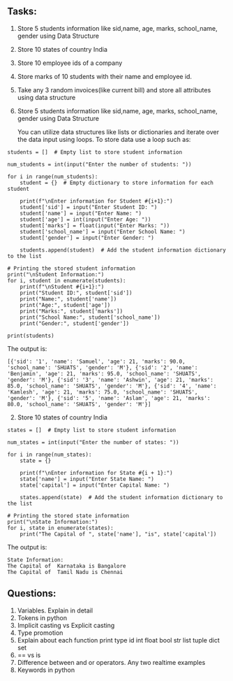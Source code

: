 Tasks:
-------------
1. Store 5 students information like sid,name, age, marks, school_name, gender using Data Structure
2. Store 10 states of country India 
3. Store 10 employee ids of a company 
4. Store marks of 10 students with their name and employee id.
5. Take any 3 random invoices(like current bill) and store all attributes using data structure



1. Store 5 students information like sid,name, age, marks, school_name, gender using Data Structure

   You can utilize data structures like lists or dictionaries and iterate over the data input using loops. To
store data use a loop such as:

```
students = []  # Empty list to store student information

num_students = int(input("Enter the number of students: "))

for i in range(num_students):
    student = {}  # Empty dictionary to store information for each student
    
    print(f"\nEnter information for Student #{i+1}:")
    student['sid'] = input("Enter Student ID: ")
    student['name'] = input("Enter Name: ")
    student['age'] = int(input("Enter Age: "))
    student['marks'] = float(input("Enter Marks: "))
    student['school_name'] = input("Enter School Name: ")
    student['gender'] = input("Enter Gender: ")
    
    students.append(student)  # Add the student information dictionary to the list

# Printing the stored student information
print("\nStudent Information:")
for i, student in enumerate(students):
    print(f"\nStudent #{i+1}:")
    print("Student ID:", student['sid'])
    print("Name:", student['name'])
    print("Age:", student['age'])
    print("Marks:", student['marks'])
    print("School Name:", student['school_name'])
    print("Gender:", student['gender'])

print(students)
```

The output is:
```
[{'sid': '1', 'name': 'Samuel', 'age': 21, 'marks': 90.0, 'school_name': 'SHUATS', 'gender': 'M'}, {'sid': '2', 'name': 'Benjamin', 'age': 21, 'marks': 95.0, 'school_name': 'SHUATS', 'gender': 'M'}, {'sid': '3', 'name': 'Ashwin', 'age': 21, 'marks': 85.0, 'school_name': 'SHUATS', 'gender': 'M'}, {'sid': '4', 'name': 'Kamlesh', 'age': 21, 'marks': 75.0, 'school_name': 'SHUATS', 'gender': 'M'}, {'sid': '5', 'name': 'Aslam', 'age': 21, 'marks': 80.0, 'school_name': 'SHUATS', 'gender': 'M'}]
```

2. Store 10 states of country India

```
states = []  # Empty list to store student information

num_states = int(input("Enter the number of states: "))

for i in range(num_states):
    state = {}

    print(f"\nEnter information for State #{i + 1}:")
    state['name'] = input("Enter State Name: ")
    state['capital'] = input("Enter Capital Name: ")

    states.append(state)  # Add the student information dictionary to the list

# Printing the stored state information
print("\nState Information:")
for i, state in enumerate(states):
    print("The Capital of ", state['name'], "is", state['capital'])
```

The output is:
```
State Information:
The Capital of  Karnataka is Bangalore
The Capital of  Tamil Nadu is Chennai
```


Questions:
--------------
1. Variables. Explain in detail 
2. Tokens in python 
3. Implicit casting vs Explicit casting 
4. Type promotion 
5. Explain about each function 
	print type id int float bool str list tuple dict set 
6. == vs is 
7. Difference between and or operators. Any two realtime examples 
8. Keywords in python

